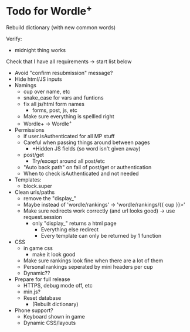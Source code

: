 # Todo for Wordle<sup>+</sup>

Rebuild dictionary (with new common words)

Verify:
- midnight thing works

Check that I have all requirements -> start list below


- Avoid "confirm resubmission" message?
- Hide html/JS inputs
- Namings
    - cup over name, etc
    - snake_case for vars and funtions
    - fix all js/html form names
        - forms, post, js, etc
    - Make sure everything is spellled right
    - Wordle+ -> Wordle<sup>+</sup>
- Permissions
    - if user.isAuthenticated for all MP stuff
    - Careful when passing things around between pages
        - +Hidden JS fields (so word isn't given away)
    - post/get
        - Try/except around all post/etc
    - "Auto back path" on fail of post/get or authentication
    - When to check isAuthenticated and not needed
- Templates:
    - block.super
- Clean urls/paths
    - remove the "display_"
    - Maybe instead of 'wordle/rankings' -> 'wordle/rankings/{{ cup }}>'
    - Make sure redirects work correctly (and url looks good) -> use request.session
        - only "display_" returns a html page
            - Everything else redirect
            - Every template can only be returned by 1 function
- CSS
    - in game css
        - make it look good
    - Make sure rankings look fine when there are a lot of them
    - Personal rankings seperated by mini headers per cup
    - Dynamic??
- Prepare for full release
    - HTTPS, debug mode off, etc
    - min.js?
    - Reset database
        - (Rebuilt dictionary)
- Phone support?
    - Keyboard shown in game
    - Dynamic CSS/layouts